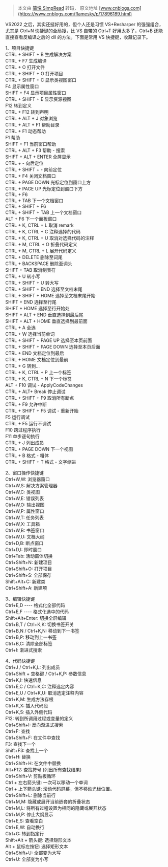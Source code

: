 > 本文由 [简悦 SimpRead](http://ksria.com/simpread/) 转码， 原文地址 [www.cnblogs.com](https://www.cnblogs.com/flamesky/p/17896189.html)

VS2022 之后，其实还挺好用的，但个人还是习惯 VS+Resharper 的强强组合，尤其是 Ctrl+N 快捷键的全局搜，比 VS 自带的 Ctrl+T 好用太多了，Ctrl+B 还能直接查看反编译之后的 dll 的方法。下面是常用 VS 快捷键，收藏记录下。

1、项目快捷键  
CTRL + SHIFT + B 生成解决方案  
CTRL + F7 生成编译  
CTRL + O 打开文件  
CTRL + SHIFT + O 打开项目  
CTRL + SHIFT + C 显示类视图窗口  
F4 显示属性窗口  
SHIFT + F4 显示项目属性窗口  
CTRL + SHIFT + E 显示资源视图  
F12 转到定义  
CTRL + F12 转到声明  
CTRL + ALT + J 对象浏览  
CTRL + ALT + F1 帮助目录  
CTRL + F1 动态帮助  
F1 帮助  
SHIFT + F1 当前窗口帮助  
CTRL + ALT + F3 帮助 - 搜索  
SHIFT + ALT + ENTER 全屏显示  
CTRL + - 向后定位  
CTRL + SHIFT + - 向前定位  
CTRL + F4 关闭文档窗口  
CTRL + PAGE DOWN 光标定位到窗口上方  
CTRL + PAGE UP 光标定位到窗口下方  
CTRL + F6  
CTRL + TAB 下一个文档窗口  
CTRL + SHIFT + F6  
CTRL + SHIFT + TAB 上一个文档窗口  
ALT + F6 下一个面板窗口  
CTRL + K, CTRL + L 取消 remark  
CTRL + K, CTRL + C 注释选择的代码  
CTRL + K, CTRL + U 取消对选择代码的注释  
CTRL + M, CTRL + O 折叠代码定义  
CTRL + M, CTRL + L 展开代码定义  
CTRL + DELETE 删除至词尾  
CTRL + BACKSPACE 删除至词头  
SHIFT + TAB 取消制表符  
CTRL + U 转小写  
CTRL + SHIFT + U 转大写  
CTRL + SHIFT + END 选择至文档末尾  
CTRL + SHIFT + HOME 选择至文档末尾开始  
SHIFT + END 选择至行尾  
SHIFT + HOME 选择至行开始处  
SHIFT + ALT + END 垂直选择到最后尾  
SHIFT + ALT + HOME 垂直选择到最前面  
CTRL + A 全选  
CTRL + W 选择当前单词  
CTRL + SHIFT + PAGE UP 选择至本页前面  
CTRL + SHIFT + PAGE DOWN 选择至本页后面  
CTRL + END 文档定位到最后  
CTRL + HOME 文档定位到最前  
CTRL + G 转到…  
CTRL + K, CTRL + P 上一个标签  
CTRL + K, CTRL + N 下一个标签  
ALT + F10 调试 - ApplyCodeChanges  
CTRL + ALT+ Break 停止调试  
CTRL + SHIFT + F9 取消所有断点  
CTRL + F9 允许中断  
CTRL + SHIFT + F5 调试 - 重新开始  
F5 运行调试  
CTRL + F5 运行不调试  
F10 跨过程序执行  
F11 单步逐句执行  
CTRL + J 列出成员  
CTRL + PAGE DOWN 下一个视图  
CTRL + B 格式 - 粗体  
CTRL + SHIFT + T 格式 - 文字缩进

2、窗口操作快捷键  
Ctrl+W,W: 浏览器窗口  
Ctrl+W,S: 解决方案管理器  
Ctrl+W,C: 类视图  
Ctrl+W,E: 错误列表  
Ctrl+W,O: 输出视图  
Ctrl+W,P: 属性窗口  
Ctrl+W,T: 任务列表  
Ctrl+W,X: 工具箱  
Ctrl+W,B: 书签窗口  
Ctrl+W,U: 文档大纲  
Ctrl+D,B: 断点窗口  
Ctrl+D,I: 即时窗口  
Ctrl+Tab: 活动窗体切换  
Ctrl+Shift+N: 新建项目  
Ctrl+Shift+O: 打开项目  
Ctrl+Shift+S: 全部保存  
Shift+Alt+C: 新建类  
Ctrl+Shift+A: 新建项

3、编辑快捷键  
Ctrl+E,D ---- 格式化全部代码  
Ctrl+E,F ---- 格式化选中的代码  
Shift+Alt+Enter: 切换全屏编辑  
Ctrl+B,T / Ctrl+K,K: 切换书签开关  
Ctrl+B,N / Ctrl+K,N: 移动到下一书签  
Ctrl+B,P: 移动到上一书签  
Ctrl+B,C: 清除全部标签  
Ctrl+I: 渐进式搜索

4、代码快捷键  
Ctrl+J / Ctrl+K,L: 列出成员  
Ctrl+Shift + 空格键 / Ctrl+K,P: 参数信息  
Ctrl+K,I: 快速信息  
Ctrl+E,C / Ctrl+K,C: 注释选定内容  
Ctrl+E,U / Ctrl+K,U: 取消选定注释内容  
Ctrl+K,M: 生成方法存根  
Ctrl+K,X: 插入代码段  
Ctrl+K,S: 插入外侧代码  
F12: 转到所调用过程或变量的定义  
Ctrl+Shift+I: 反向渐进式搜索  
Ctrl+F: 查找  
Ctrl+Shift+F: 在文件中查找  
F3: 查找下一个  
Shift+F3: 查找上一个  
Ctrl+H: 替换  
Ctrl+Shift+H: 在文件中替换  
Alt+F12: 查找符号 (列出所有查找结果)  
Ctrl+Shift+V: 剪贴板循环  
Ctrl + 左右箭头键: 一次可以移动一个单词  
Ctrl + 上下箭头键: 滚动代码屏幕，但不移动光标位置。  
Ctrl+Shift+L: 删除当前行  
Ctrl+M,M: 隐藏或展开当前嵌套的折叠状态  
Ctrl+M,L: 将所有过程设置为相同的隐藏或展开状态  
Ctrl+M,P: 停止大纲显示  
Ctrl+E,S: 查看空白  
Ctrl+E,W: 自动换行  
Ctrl+G: 转到指定行  
Shift+Alt + 箭头键: 选择矩形文本  
Alt + 鼠标左按钮: 选择矩形文本  
Ctrl+Shift+U: 全部变为大写  
Ctrl+U: 全部变为小写